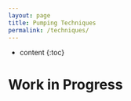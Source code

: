 ```yaml
---
layout: page
title: Pumping Techniques
permalink: /techniques/
---
```


* content
{:toc}

# Work in Progress
